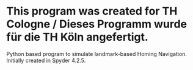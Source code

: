 # This program was created for TH Cologne / Dieses Programm wurde für die TH Köln angefertigt.
Python based program to simulate landmark-based Homing Navigation.
Initially created in Spyder 4.2.5.

